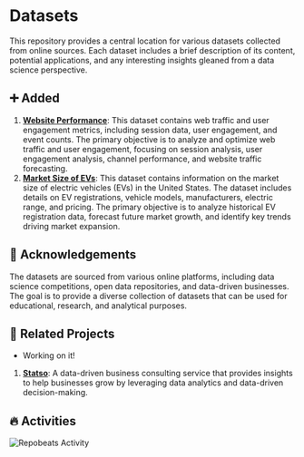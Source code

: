 # Datasets

This repository provides a central location for various datasets collected from online sources. Each dataset includes a brief description of its content, potential applications, and any interesting insights gleaned from a data science perspective.

## ➕ Added

1. **[Website Performance](website-performance-by-statso/README.md)**: This dataset contains web traffic and user engagement metrics, including session data, user engagement, and event counts. The primary objective is to analyze and optimize web traffic and user engagement, focusing on session analysis, user engagement analysis, channel performance, and website traffic forecasting.
2. **[Market Size of EVs](market-size-of-evs/README.md)**: This dataset contains information on the market size of electric vehicles (EVs) in the United States. The dataset includes details on EV registrations, vehicle models, manufacturers, electric range, and pricing. The primary objective is to analyze historical EV registration data, forecast future market growth, and identify key trends driving market expansion.

## 📢 Acknowledgements

The datasets are sourced from various online platforms, including data science competitions, open data repositories, and data-driven businesses. The goal is to provide a diverse collection of datasets that can be used for educational, research, and analytical purposes.

## 🔨 Related Projects

- Working on it!

1. **[Statso](https://statso.io/)**: A data-driven business consulting service that provides insights to help businesses grow by leveraging data analytics and data-driven decision-making.

## 🔥 Activities

![Repobeats Activity](https://repobeats.axiom.co/api/embed/e98f0a6560add6bf40614ee9f76086f98849f33a.svg "Repobeats analytics image")
